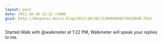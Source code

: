```yaml
---
layout: post
date: 2011-10-30 12:22 +1000
guid: http://desparoz.micro.blog/2011/10/30/t130469568274628608.html
---
```

Started Walk with @walkmeter at 1:22 PM, Walkmeter will speak your replies to me.
